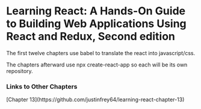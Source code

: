 <h1>Learning React: A Hands-On Guide to Building Web Applications Using React and Redux, Second edition</h1>

<p>The first twelve chapters use babel to translate the react into javascript/css.</p>
<p>The chapters afterward use npx create-react-app so each will be its own repository.</p>

<h3>Links to Other Chapters</h3>
[Chapter 13](https://github.com/justinfrey64/learning-react-chapter-13)
